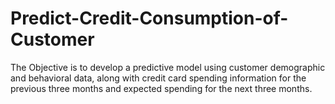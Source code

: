 # Predict-Credit-Consumption-of-Customer
The Objective is to develop a predictive model using customer demographic and behavioral data, along with credit card spending information for the previous three months and expected spending for the next three months. 
